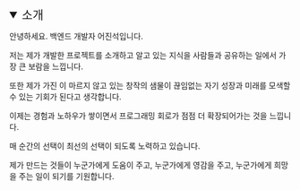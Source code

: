 <details open><summary style="font-size: 1.5em;">소개</summary>

안녕하세요. 백엔드 개발자 어진석입니다.

저는 제가 개발한 프로젝트를 소개하고 알고 있는 지식을 사람들과 공유하는 일에서 가장 큰 보람을 느낍니다.

또한 제가 가진 이 마르지 않고 있는 창작의 샘물이 끊임없는 자기 성장과 미래를 모색할 수 있는 기회가 된다고 생각합니다.

이제는 경험과 노하우가 쌓이면서 프로그래밍 회로가 점점 더 확장되어가는 것을 느낍니다.

매 순간의 선택이 최선의 선택이 되도록 노력하고 있습니다.

제가 만드는 것들이 누군가에게 도움이 주고, 누군가에게 영감을 주고, 누군가에게 희망을 주는 일이 되기를 기원합니다.
